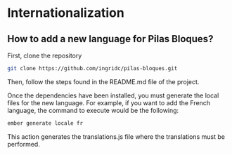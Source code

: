 Internationalization
=============

## How to add a new language for Pilas Bloques?

First, clone the repository

```sh
git clone https://github.com/ingridc/pilas-bloques.git
```
Then, follow the steps found in the README.md file of the project.

Once the dependencies have been installed, you must generate the local files for the new language. For example, if you want to add the French language, the command to execute would be the following:
```sh
ember generate locale fr
```
This action generates the translations.js file where the translations must be performed.

